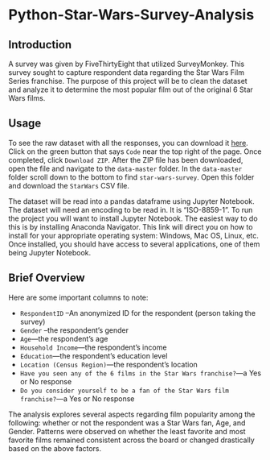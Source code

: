 # Python-Star-Wars-Survey-Analysis

## Introduction

A survey was given by FiveThirtyEight that utilized SurveyMonkey. This survey sought to capture respondent data regarding the Star Wars Film Series franchise. The purpose of this project will be to clean the dataset and analyze it to determine the most popular film out of the original 6 Star Wars films. 

## Usage

To see the raw dataset with all the responses, you can download it [here](https://github.com/fivethirtyeight/data). Click on the green button that says `Code` near the top right of the page. Once completed, click `Download ZIP`. After the ZIP file has been downloaded, open the file and navigate to the `data-master` folder. In the `data-master` folder scroll down to the bottom to find `star-wars-survey`. Open this folder and download the `StarWars` CSV file.

The dataset will be read into a pandas dataframe using Jupyter Notebook.  The dataset will need an encoding to be read in. It is “ISO-8859-1”. 
To run the project you will want to install Jupyter Notebook. The easiest way to do this is by installing Anaconda Navigator. This link will direct you on how to install for your appropriate operating system: Windows, Mac OS, Linux, etc. Once installed, you should have access to several applications, one of them being Jupyter Notebook.

## Brief Overview

Here are some important columns to note:

* `RespondentID` –An anonymized ID for the respondent (person taking the survey)
* `Gender` –the respondent’s gender
*	`Age`—the respondent’s age
* `Household Income`—the respondent’s income
* `Education`—the respondent’s education level
* `Location (Census Region)`—the respondent’s location
*	`Have you seen any of the 6 films in the Star Wars franchise?`—a Yes or No response
*	`Do you consider yourself to be a fan of the Star Wars film franchise?`—a Yes or No response


The analysis explores several aspects regarding film popularity among the following: whether or not the respondent was a Star Wars fan, Age, and Gender. Patterns were observed on whether the least favorite and most favorite films remained consistent across the board or changed drastically based on the above factors.
